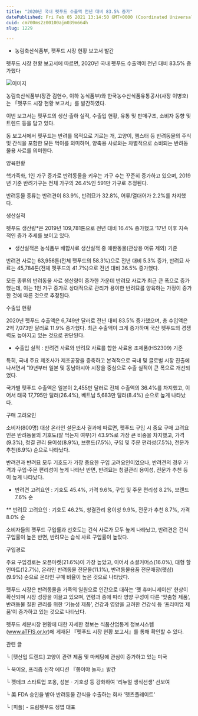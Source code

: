```yaml
---
title: "2020년 국내 펫푸드 수출액 전년 대비 83.5% 증가"
datePublished: Fri Feb 05 2021 13:14:50 GMT+0000 (Coordinated Universal Time)
cuid: cm700ms2z00100ajm039m664h
slug: 1229

---
```



- 농림축산식품부, 펫푸드 시장 현황 보고서 발간

펫푸드 시장 현황 보고서에 따르면, 2020년 국내 펫푸드 수출액이 전년 대비 83.5% 증가했다

![이미지](https://cdn.hashnode.com/res/hashnode/image/upload/v1739250147443/35eac903-d99c-4f3b-ab57-50b040e2982c.jpeg)

농림축산식품부(장관 김현수, 이하 농식품부)와 한국농수산식품유통공사(사장 이병호)는 「펫푸드 시장 현황 보고서」를 발간하였다.

이번 보고서는 펫푸드의 생산·출하 실적, 수출입 현황, 유통 및 판매구조, 소비자 동향 및 트렌드 등을 담고 있다.

동 보고서에서 펫푸드는 반려를 목적으로 기르는 개, 고양이, 햄스터 등 반려동물의 주식 및 간식을 포함한 모든 먹이를 의미하며, 양축용 사료와는 차별적으로 소비되는 반려동물용 사료를 의미한다.

양육현황

핵가족화, 1인 가구 증가로 반려동물을 키우는 가구 수는 꾸준히 증가하고 있으며, 2019년 기준 반려가구는 전체 가구의 26.4%인 591만 가구로 추정된다.

반려동물 종류는 반려견이 83.9%, 반려묘가 32.8%, 어류/열대어가 2.2%를 차지했다.

생산실적

펫푸드 생산량*은 2019년 109,781톤으로 전년 대비 16.4% 증가했고 ‘17년 이후 지속적인 증가 추세를 보이고 있다.

* 생산실적은 농식품부 배합사료 생산실적 중 애완동물(관상용 어류 제외) 기준

반려견 사료는 63,956톤(전체 펫푸드의 58.3%)으로 전년 대비 5.3% 증가, 반려묘 사료는 45,784톤(전체 펫푸드의 41.7%)으로 전년 대비 36.5% 증가했다.

모든 종류의 반려동물 사료 생산량이 증가한 가운데 반려묘 사료가 최근 큰 폭으로 증가했는데, 이는 1인 가구 증가로 상대적으로 관리가 용이한 반려묘를 양육하는 가정이 증가한 것에 따른 것으로 추정된다.

수출입 현황

2020년 펫푸드 수출액은 6,749만 달러로 전년 대비 83.5% 증가했으며, 총 수입액은 2억 7,073만 달러로 11.9% 증가했다. 최근 수출액이 크게 증가하며 국산 펫푸드의 경쟁력도 높아지고 있는 것으로 판단된다.

* 수출입 실적 : 반려견 사료와 반려묘 사료를 합한 사료용 조제품(HS2309) 기준

특히, 국내 주요 제조사가 제조공장을 증축하고 본격적으로 국내 및 글로벌 시장 진출에 나서면서 ’19년부터 일본 및 동남아시아 시장을 중심으로 수출 실적이 큰 폭으로 개선되었다.

국가별 펫푸드 수출액은 일본이 2,455만 달러로 전체 수출액의 36.4%를 차지했고, 이어서 태국 17,795만 달러(26.4%), 베트남 5,683만 달러(8.4%) 순으로 높게 나타났다.

구매 고려요인

소비자(800명) 대상 온라인 설문조사 결과에 따르면, 펫푸드 구입 시 중요 구매 고려요인은 반려동물의 기호도(잘 먹는지 여부)가 43.9%로 가장 큰 비중을 차지했고, 가격(9.3%), 청결 관리 용이성(8.9%), 브랜드(7.5%), 구입 및 주문 편리성(7.5%), 전문가 추천(6.9%) 순으로 나타났다.

반려견과 반려묘 모두 기호도가 가장 중요한 구입 고려요인이었으나, 반려견의 경우 가격과 구입·주문 편리성이 높게 나타난 반면, 반려묘는 청결관리 용이성, 전문가 추천 등이 높게 나타났다.

* 반려견 고려요인 : 기호도 45.4%, 가격 9.6%, 구입 및 주문 편리성 8.2%, 브랜드 7.6% 순

** 반려묘 고려요인 : 기호도 46.2%, 청결관리 용이성 9.9%, 전문가 추천 8.7%, 가격 8.0% 순

소비자들의 펫푸드 구입률과 선호도는 건식 사료가 모두 높게 나타났고, 반려견은 건식 구입률이 높은 반면, 반려묘는 습식 사료 구입률이 높았다.

구입경로

주요 구입경로는 오픈마켓(21.6%)이 가장 높았고, 이어서 소셜커머스(16.0%), 대형 할인마트(12.7%), 온라인 반려동물 전문몰(11.1%), 반려동물용품 전문매장(펫샵)(9.9%) 순으로 온라인 구매 비율이 높은 것으로 나타났다.

펫푸드 시장은 반려동물을 가족의 일원으로 인간으로 대하는 ‘펫 휴머니제이션’ 현상이 확산되며 시장 성장을 이끌고 있으며, 연령과 종에 따라 영양 구성이 다른 ‘맞춤형 제품’, 반려동물 질환 관리를 위한 ‘기능성 제품’, 건강과 영양을 고려한 건강식 등 ‘프리미엄 제품’이 증가하고 있는 것으로 나타났다.

펫푸드 세분시장 현황에 대한 자세한 정보는 식품산업통계 정보시스템(www.aTFIS.or.kr)에 게재된 『펫푸드 시장 현황 보고서』를 통해 확인할 수 있다.

관련 글

└ [펫산업 트렌드] 고양이 관련 제품 및 마케팅에 관심이 증가하고 있는 미국

└ 북이오, 프리즘 신작 에디션 『쫑이야 놀자』발간

└ 펫테크 스타트업 포옹, 성분ㆍ기호성 등 강화하여 '리뉴얼 생식선생' 선보여

└ 美 FDA 승인을 받아 반려동물 간식을 수출하는 회사 '펫츠플레이트'

└ [피플] - 드림펫푸드 정엽 대표